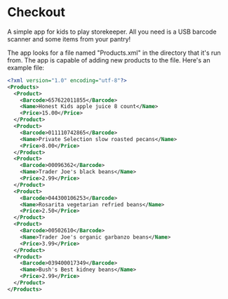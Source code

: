 # Checkout
A simple app for kids to play storekeeper. All you need is a USB barcode scanner and some items from your pantry!

The app looks for a file named "Products.xml" in the directory that it's run from. The app is capable of adding new products to the file. Here's an example file:

```xml
<?xml version="1.0" encoding="utf-8"?>
<Products>
  <Product>
    <Barcode>657622011855</Barcode>
    <Name>Honest Kids apple juice 8 count</Name>
    <Price>15.00</Price>
  </Product>
  <Product>
    <Barcode>011110742865</Barcode>
    <Name>Private Selection slow roasted pecans</Name>
    <Price>8.00</Price>
  </Product>
  <Product>
    <Barcode>00096362</Barcode>
    <Name>Trader Joe's black beans</Name>
    <Price>2.99</Price>
  </Product>
  <Product>
    <Barcode>044300106253</Barcode>
    <Name>Rosarita vegetarian refried beans</Name>
    <Price>2.50</Price>
  </Product>
  <Product>
    <Barcode>00502610</Barcode>
    <Name>Trader Joe's organic garbanzo beans</Name>
    <Price>3.99</Price>
  </Product>
  <Product>
    <Barcode>039400017349</Barcode>
    <Name>Bush's Best kidney beans</Name>
    <Price>2.99</Price>
  </Product>
</Products>
```
